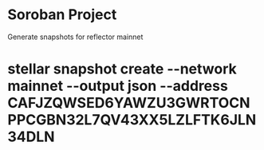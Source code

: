 # Soroban Project

Generate snapshots for reflector mainnet

# stellar snapshot create --network mainnet --output json --address CAFJZQWSED6YAWZU3GWRTOCNPPCGBN32L7QV43XX5LZLFTK6JLN34DLN